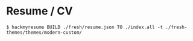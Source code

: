 # Resume / CV

```
$ hackmyresume BUILD ./fresh/resume.json TO ./index.all -t ./fresh-themes/themes/modern-custom/
```
